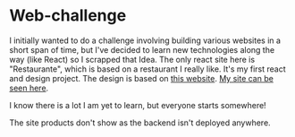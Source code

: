 # Web-challenge

I initially wanted to do a challenge involving building various websites in a short span of time, but I've decided to learn new technologies along the way (like React) so I scrapped that Idea. The only react site here is "Restaurante", which is based on a restaurant I really like. It's my first react and design project. The design is based on [this website](https://www.borealcoffee.ch/). [My site can be seen here](https://main--extrawurst.netlify.app/). 

I know there is a lot I am yet to learn, but everyone starts somewhere!

The site products don't show as the backend isn't deployed anywhere.
